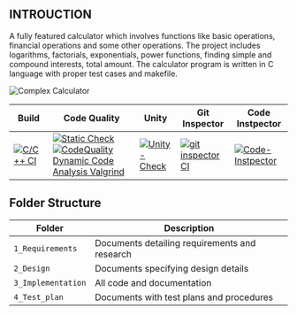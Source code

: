 ## INTROUCTION
   
   A fully featured calculator which involves functions like basic operations, financial operations and some other operations. The project includes  logarithms, factorials, exponentials, power functions, finding simple and compound interests, total amount. The calculator program is written in C language with proper test cases and makefile.
   
![Complex Calculator](https://www.google.com/imgres?imgurl=https%3A%2F%2Fcdn.corporatefinanceinstitute.com%2Fassets%2Ffinancial-calculator.jpeg&imgrefurl=https%3A%2F%2Fcorporatefinanceinstitute.com%2Fresources%2Fknowledge%2Fother%2Ftop-3-financial-calculators%2F&tbnid=eZlDJZ9aPiuazM&vet=12ahUKEwjRlrrRo4LwAhUb33MBHZygDRYQMygQegUIARDJAg..i&docid=__RTJOd0-k2w6M&w=1200&h=800&q=photo%20of%20financial%20calculator&ved=2ahUKEwjRlrrRo4LwAhUb33MBHZygDRYQMygQegUIARDJAg) 

Build | Code Quality | Unity | Git Inspector | Code Instpector
|---------|------------|-----------|----------------|-----------
[![C/C++ CI](https://github.com/Govardhan-Mogili/mini-project/actions/workflows/c-cpp.yml/badge.svg)](https://github.com/Govardhan-Mogili/mini-project/actions/workflows/c-cpp.yml)|[![Static Check](https://github.com/Govardhan-Mogili/mini-project/actions/workflows/cppcheck.yml/badge.svg)](https://github.com/Govardhan-Mogili/mini-project/actions/workflows/cppcheck.yml)[![CodeQuality Dynamic Code Analysis Valgrind](https://github.com/Govardhan-Mogili/mini-project/actions/workflows/dynamic-code-quality.yml/badge.svg)](https://github.com/Govardhan-Mogili/mini-project/actions/workflows/dynamic-code-quality.yml) | [![Unity-Check](https://github.com/Govardhan-Mogili/mini-project/actions/workflows/unity.yml/badge.svg)](https://github.com/Govardhan-Mogili/mini-project/actions/workflows/unity.yml) |[![git inspector CI](https://github.com/Govardhan-Mogili/mini-project/actions/workflows/gitinspector.yml/badge.svg)](https://github.com/Govardhan-Mogili/mini-project/actions/workflows/gitinspector.yml) |[![Code-Instpector](https://www.code-inspector.com/project/25168/score/svg)](https://www.code-inspector.com/project/25168/status/svg)
## Folder Structure
Folder             | Description
-------------------| -----------------------------------------
`1_Requirements`   | Documents detailing requirements and research
`2_Design`         | Documents specifying design details
`3_Implementation` | All code and documentation
`4_Test_plan`      | Documents with test plans and procedures
